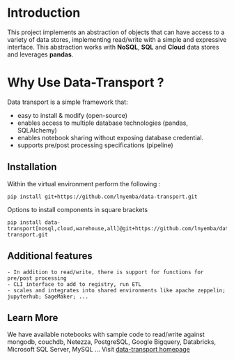 # Introduction

This project implements an abstraction of objects that can have access to a variety of data stores, implementing read/write with a simple and expressive interface. This abstraction works with **NoSQL**, **SQL** and **Cloud** data stores and leverages **pandas**.

# Why Use Data-Transport ?

Data transport is a simple framework that:
- easy to install & modify (open-source)
- enables access to multiple database technologies (pandas, SQLAlchemy)
- enables notebook sharing without exposing database credential.
- supports pre/post processing specifications (pipeline)


## Installation

Within the virtual environment perform the following :

    pip install git+https://github.com/lnyemba/data-transport.git

Options to install components in square brackets

    pip install data-transport[nosql,cloud,warehouse,all]@git+https://github.com/lnyemba/data-transport.git


## Additional features

    - In addition to read/write, there is support for functions for pre/post processing
    - CLI interface to add to registry, run ETL
    - scales and integrates into shared environments like apache zeppelin; jupyterhub; SageMaker; ...


## Learn More

We have available notebooks with sample code to read/write against mongodb, couchdb, Netezza, PostgreSQL, Google Bigquery, Databricks, Microsoft SQL Server, MySQL ... Visit [data-transport homepage](https://healthcareio.the-phi.com/data-transport)
